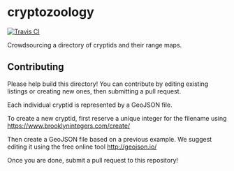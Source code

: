 # cryptozoology

[![Travis CI](https://travis-ci.com/simonw/cryptozoology.svg?branch=master)](https://travis-ci.com/simonw/cryptozoology)

Crowdsourcing a directory of cryptids and their range maps.

## Contributing

Please help build this directory! You can contribute by editing existing
listings or creating new ones, then submitting a pull request.

Each individual cryptid is represented by a GeoJSON file.

To create a new cryptid, first reserve a unique integer for the filename using
https://www.brooklynintegers.com/create/

Then create a GeoJSON file based on a previous example. We suggest editing it
using the free online tool http://geojson.io/

Once you are done, submit a pull request to this repository!
